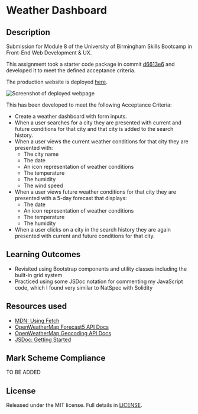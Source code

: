 # Weather Dashboard

## Description

Submission for Module 8 of the University of Birmingham Skills Bootcamp in Front-End Web Development &amp; UX.

This assignment took a starter code package in commit [d6613e6](https://github.com/Stefan4D/weather-dashboard/commit/d6613e6341c012404c59bc77d0c97ab98a07fa54) and developed it to meet the defined acceptance criteria.

The production website is deployed [here](https://stefan4d.github.io/weather-dashboard/).

![Screenshot of deployed webpage]()

This has been developed to meet the following Acceptance Criteria:

- Create a weather dashboard with form inputs.
- When a user searches for a city they are presented with current and future conditions for that city and that city is added to the search history.
- When a user views the current weather conditions for that city they are presented with:
  - The city name
  - The date
  - An icon representation of weather conditions
  - The temperature
  - The humidity
  - The wind speed
- When a user views future weather conditions for that city they are presented with a 5-day forecast that displays:
  - The date
  - An icon representation of weather conditions
  - The temperature
  - The humidity
- When a user clicks on a city in the search history they are again presented with current and future conditions for that city.

## Learning Outcomes

- Revisited using Bootstrap components and utility classes including the built-in grid system
- Practiced using some JSDoc notation for commenting my JavaScript code, which I found very similar to NatSpec with Solidity

## Resources used

- [MDN: Using Fetch](https://developer.mozilla.org/en-US/docs/Web/API/Fetch_API/Using_Fetch)
- [OpenWeatherMap Forecast5 API Docs](https://openweathermap.org/forecast5)
- [OpenWeatherMap Geocoding API Docs](https://openweathermap.org/api/geocoding-api#direct)
- [JSDoc: Getting Started](https://jsdoc.app/about-getting-started.html)

## Mark Scheme Compliance

TO BE ADDED

## License

Released under the MIT license. Full details in [LICENSE](./LICENSE).
